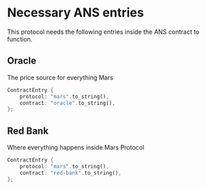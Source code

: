 # Necessary ANS entries

This protocol needs the following entries inside the ANS contract to function.

## Oracle

The price source for everything Mars

```rust
ContractEntry {
    protocol: "mars".to_string(),
    contract: "oracle".to_string(),
};
```

## Red Bank

Where everything happens inside Mars Protocol

```rust
ContractEntry {
    protocol: "mars".to_string(),
    contract: "red-bank".to_string(),
};
```

